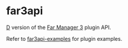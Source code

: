 far3api
=======

[D](http://dlang.org) version of the [Far Manager 3](http://www.farmanager.com/index.php?l=en) plugin API.

Refer to [far3api-examples](https://github.com/kdmult/far3api-examples) for plugin examples.
